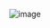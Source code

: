 ![image](https://user-images.githubusercontent.com/109467160/234931084-1a81cdc9-0b8e-43e4-956a-a1c54107c2f5.png)
